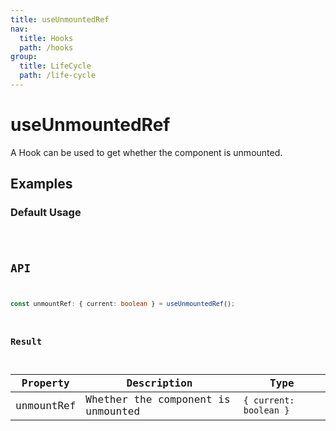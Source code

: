 ```yaml
---
title: useUnmountedRef
nav:
  title: Hooks
  path: /hooks
group:
  title: LifeCycle
  path: /life-cycle
---
```


# useUnmountedRef

<Tag lang="en-US" tags="ssr&crossPlatform"></Tag>

A Hook can be used to get whether the component is unmounted.

## Examples

### Default Usage

<code src="./demo/demo1.tsx" />

## API

```typescript
const unmountRef: { current: boolean } = useUnmountedRef();
```

### Result

| Property   | Description                      | Type                   |
|------------|----------------------------------|------------------------|
| unmountRef | Whether the component is unmounted | `{ current: boolean }` |
